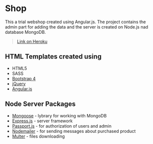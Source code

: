 # Shop

This a trial webshop created using Angular.js. The project contains the admin part for adding the data and the server is created on Node.js nad database MongoDB.

> [Link on Heroku](https://shopang.herokuapp.com/)

## HTML Templates created using

- HTML5
- SASS
- [Bootstrap 4](https://getbootstrap.com/)
- [jQuery](https://jquery.com/)
- [Angular.js](https://angularjs.org/)

## Node Server Packages

- [Mongoose](https://mongoosejs.com/) - lybrary for working with MongoDB
- [Express.js](https://expressjs.com/) - server framework
- [Passport.js](http://www.passportjs.org/) - for authorization of users and admin
- [Nodemailer](https://nodemailer.com/about/) - for sending messages about purchased product
- [Multer](https://github.com/expressjs/multer) - files downloading
